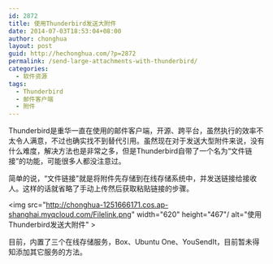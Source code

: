 ```yaml
---
id: 2872
title: 使用Thunderbird发送大附件
date: 2014-07-03T18:53:04+08:00
author: chonghua
layout: post
guid: http://hechonghua.com/?p=2872
permalink: /send-large-attachments-with-thunderbird/
categories:
  - 软件资源
tags:
  - Thunderbird
  - 邮件客户端
  - 附件
---
```

Thunderbird是重华一直在使用的邮件客户端，开源、跨平台，虽然执行的效率不太令人满意，不过也确实找不到替代引用。虽然现在对于发送大型附件来说，没有什么难度，解决方法也是非常之多，但是Thunderbird自带了一个名为“文件链接”的功能，可能很多人都没注意过。

<!--more-->

简单的说，“文件链接"就是将附件先存储到在线存储系统中，并发送链接给接收人。这样的话就省略了手动上传然后获取粘贴链接的步骤。

<img src="http://chonghua-1251666171.cos.ap-shanghai.myqcloud.com/Filelink.png" width="620" height="467"/ alt="使用Thunderbird发送大附件" >

目前，内置了三个在线存储服务，Box、Ubuntu One、YouSendIt，目前暂未得知添加其它服务的方法。